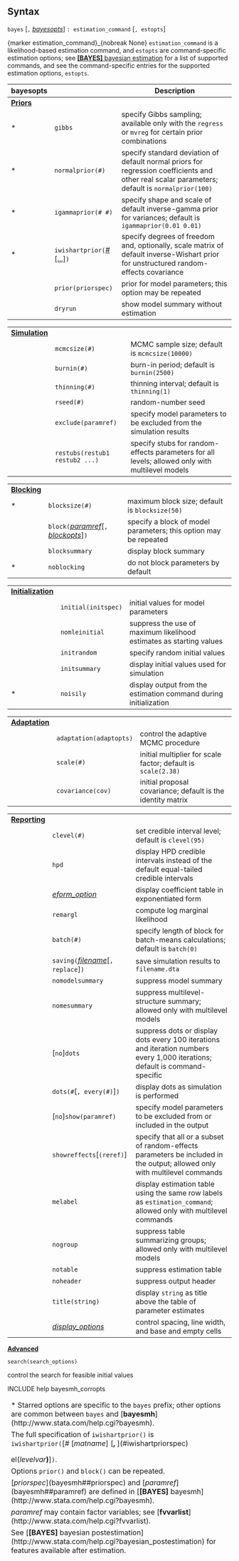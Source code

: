 ## Syntax

`bayes` \[`,`
[<var class="command">bayesopts</var><strong></strong>](#bayesopts)\]
`: estimation_command` \[`, estopts`\]

<span options="estimation_command">{marker
estimation\_command}_{nobreak None} `estimation_command` is a
likelihood-based estimation command, and `estopts` are command-specific
estimation options; see
[<strong>[BAYES]</strong> bayesian estimation](http://www.stata.com/help.cgi?bayesian_estimation)
for a list of supported commands, and see the command-specific entries
for the supported estimation options, `estopts`.

| bayesopts                                                             |                                                                                                                         | Description                                                                                                                                     |
|-----------------------------------------------------------------------|-------------------------------------------------------------------------------------------------------------------------|-------------------------------------------------------------------------------------------------------------------------------------------------|
| [<strong>Priors</strong>](#priors_options) |                                                                                                                         |                                                                                                                                                 |
| \*                                                                    | `gibbs`                                                                                                                 | specify Gibbs sampling; available only with the `regress` or `mvreg` for certain prior combinations                                             |
| \*                                                                    | `normalprior(#)`                                                                                                        | specify standard deviation of default normal priors for regression coefficients and other real scalar parameters; default is `normalprior(100)` |
| \*                                                                    | `igammaprior(# #)`                                                                                                      | specify shape and scale of default inverse-gamma prior for variances; default is `igammaprior(0.01 0.01)`                                       |
| \*                                                                    | `iwishartprior(`[<var class="command">#</var> [...]<strong></strong>](#iwishartpriorspec)`)` | specify degrees of freedom and, optionally, scale matrix of default inverse-Wishart prior for unstructured random-effects covariance            |
|                                                                       | `prior(priorspec)`                                                                                                      | prior for model parameters; this option may be repeated                                                                                         |
|                                                                       | `dryrun`                                                                                                                | show model summary without estimation                                                                                                           |

|                                                                               |                                |                                                                                                 |
|-------------------------------------------------------------------------------|--------------------------------|-------------------------------------------------------------------------------------------------|
| [<strong>Simulation</strong>](#simulation_options) |                                |                                                                                                 |
|                                                                               | `mcmcsize(#)`                  | MCMC sample size; default is `mcmcsize(10000)`                                                  |
|                                                                               | `burnin(#)`                    | burn-in period; default is `burnin(2500)`                                                       |
|                                                                               | `thinning(#)`                  | thinning interval; default is `thinning(1)`                                                     |
|                                                                               | `rseed(#)`                     | random-number seed                                                                              |
|                                                                               | `exclude(paramref)`            | specify model parameters to be excluded from the simulation results                             |
|                                                                               | `restubs(restub1 restub2 ...)` | specify stubs for random-effects parameters for all levels; allowed only with multilevel models |

|                                                                           |                                                                                                                                                                                                                       |                                                                  |
|---------------------------------------------------------------------------|-----------------------------------------------------------------------------------------------------------------------------------------------------------------------------------------------------------------------|------------------------------------------------------------------|
| [<strong>Blocking</strong>](#blocking_options) |                                                                                                                                                                                                                       |                                                                  |
| \*                                                                        | `blocksize(#)`                                                                                                                                                                                                        | maximum block size; default is `blocksize(50)`                   |
|                                                                           | `block(`[<var class="command">paramref</var><strong></strong>](bayesmh##paramref)\[`,` [<var class="command">blockopts</var><strong></strong>](#blockopts)\]`)` | specify a block of model parameters; this option may be repeated |
|                                                                           | `blocksummary`                                                                                                                                                                                                        | display block summary                                            |
| \*                                                                        | `noblocking`                                                                                                                                                                                                          | do not block parameters by default                               |

|                                                                                       |                     |                                                                     |
|---------------------------------------------------------------------------------------|---------------------|---------------------------------------------------------------------|
| [<strong>Initialization</strong>](#initialization_options) |                     |                                                                     |
|                                                                                       | `initial(initspec)` | initial values for model parameters                                 |
|                                                                                       | `nomleinitial`      | suppress the use of maximum likelihood estimates as starting values |
|                                                                                       | `initrandom`        | specify random initial values                                       |
|                                                                                       | `initsummary`       | display initial values used for simulation                          |
| \*                                                                                    | `noisily`           | display output from the estimation command during initialization    |

|                                                                               |                         |                                                               |
|-------------------------------------------------------------------------------|-------------------------|---------------------------------------------------------------|
| [<strong>Adaptation</strong>](#adaptation_options) |                         |                                                               |
|                                                                               | `adaptation(adaptopts)` | control the adaptive MCMC procedure                           |
|                                                                               | `scale(#)`              | initial multiplier for scale factor; default is `scale(2.38)` |
|                                                                               | `covariance(cov)`       | initial proposal covariance; default is the identity matrix   |

|                                                                             |                                                                                                                                                      |                                                                                                                              |
|-----------------------------------------------------------------------------|------------------------------------------------------------------------------------------------------------------------------------------------------|------------------------------------------------------------------------------------------------------------------------------|
| [<strong>Reporting</strong>](#reporting_options) |                                                                                                                                                      |                                                                                                                              |
|                                                                             | `clevel(#)`                                                                                                                                          | set credible interval level; default is `clevel(95)`                                                                         |
|                                                                             | `hpd`                                                                                                                                                | display HPD credible intervals instead of the default equal-tailed credible intervals                                        |
|                                                                             | [<var class="command">eform_option</var><strong></strong>](http://www.stata.com/help.cgi?eform_option)                    | display coefficient table in exponentiated form                                                                              |
|                                                                             | `remargl`                                                                                                                                            | compute log marginal likelihood                                                                                              |
|                                                                             | `batch(#)`                                                                                                                                           | specify length of block for batch-means calculations; default is `batch(0)`                                                  |
|                                                                             | `saving(`[<var class="command">filename</var><strong></strong>](http://www.stata.com/help.cgi?filename)\[`, replace`\]`)` | save simulation results to `filename.dta`                                                                                  |
|                                                                             | `nomodelsummary`                                                                                                                                     | suppress model summary                                                                                                       |
|                                                                             | `nomesummary`                                                                                                                                        | suppress multilevel-structure summary; allowed only with multilevel models                                                   |
|                                                                             | \[`no`\]`dots`                                                                                                                                       | suppress dots or display dots every 100 iterations and iteration numbers every 1,000 iterations; default is command-specific |
|                                                                             | `dots(#`\[`, every(#)`\]`)`                                                                                                                      | display dots as simulation is performed                                                                                      |
|                                                                             | \[`no`\]`show(paramref)`                                                                                                                             | specify model parameters to be excluded from or included in the output                                                       |
|                                                                             | `showreffects`\[`(reref)`\]                                                                                                                      | specify that all or a subset of random-effects parameters be included in the output; allowed only with multilevel commands   |
|                                                                             | `melabel`                                                                                                                                            | display estimation table using the same row labels as `estimation_command`; allowed only with multilevel commands            |
|                                                                             | `nogroup`                                                                                                                                            | suppress table summarizing groups; allowed only with multilevel models                                                       |
|                                                                             | `notable`                                                                                                                                            | suppress estimation table                                                                                                    |
|                                                                             | `noheader`                                                                                                                                           | suppress output header                                                                                                       |
|                                                                             | `title(string)`                                                                                                                                      | display `string` as title above the table of parameter estimates                                                             |
|                                                                             | [<var class="command">display_options</var><strong></strong>](bayesmh##display_options)                                   | control spacing, line width, and base and empty cells                                                                        |

[<strong>Advanced</strong>](#advanced_options)

`search(search_options)`

control the search for feasible initial values

INCLUDE help bayesmh\_corropts

<table class="syntab">
<colgroup>
<col style="width: 33%" />
<col style="width: 33%" />
<col style="width: 33%" />
</colgroup>
<tfoot>
<tr class="even footnote">
<td colspan="3">* Starred options are specific to the <code class="command">bayes</code> prefix; other options are common between <code class="command">bayes</code> and [<strong>bayesmh</strong>](http://www.stata.com/help.cgi?bayesmh).</td>
</tr>
<tr class="odd footnote">
<td colspan="3">The full specification of <code class="command" data-options="iwishartprior()">iwishartprior()</code> is<br />
<code class="command">iwishartprior(</code>[<var class="command">#</var> [<var class="command">matname</var>] [<strong>,</strong> <strong></strong>](#iwishartpriorspec)
<ul>
</ul>
el(<var class="command">levelvar</var><strong>)</strong>]<strong></strong><code class="command">)</code>.</td>
</tr>
<tr class="even footnote">
<td colspan="3">Options <code class="command">prior()</code> and <code class="command">block()</code> can be repeated.</td>
</tr>
<tr class="odd footnote">
<td colspan="3">[<var class="command">priorspec</var><strong></strong>](bayesmh##priorspec) and [<var class="command">paramref</var><strong></strong>](bayesmh##paramref) are defined in [<strong>[BAYES]</strong> bayesmh](http://www.stata.com/help.cgi?bayesmh).</td>
</tr>
<tr class="even footnote">
<td colspan="3"><var class="command">paramref</var> may contain factor variables; see [<strong>fvvarlist</strong>](http://www.stata.com/help.cgi?fvvarlist).</td>
</tr>
<tr class="odd footnote">
<td colspan="3">See [<strong>[BAYES]</strong> bayesian postestimation](http://www.stata.com/help.cgi?bayesian_postestimation) for features available after estimation.</td>
</tr>
</tfoot>

</table>
